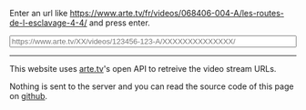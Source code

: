 Enter an url like https://www.arte.tv/fr/videos/068406-004-A/les-routes-de-l-esclavage-4-4/ and press enter.

<input type="text" name="url" id="urlInput" style="width: 100%;" placeholder="https://www.arte.tv/XX/videos/123456-123-A/XXXXXXXXXXXXXX/">
<div id="results"></div>

---

This website uses [arte.tv](https://www.arte.tv/)'s open API to retreive the video stream URLs.

Nothing is sent to the server and you can read the source code of this page on [github](https://raw.githubusercontent.com/mat-tso/arte.tv/master/index.md).

<script>
(function() {
  "use strict"

  function fetchData() {
    const id = location.hash.substr(1)
    if (!id) {
      return
    }
    const apiUrl = "https://api.arte.tv/api/player/v1/config/fr/" + id
    const xobj = new XMLHttpRequest();
    xobj.responseType = 'json';
    xobj.open('GET', apiUrl);
    xobj.onload = function() {
      const videoJsonPlayer = xobj.response.videoJsonPlayer
      const VSR = xobj.response.videoJsonPlayer.VSR
      if (VSR === undefined) {
        alert("API querry failed to " + apiUrl)
        return
      }

      const dataRaw = Object.values(VSR).sort(function(l, r) {
        return [
          r.bitrate - l.bitrate,
          r.mimeType.localeCompare(l.mimeType),
          r.versionShortLibelle.localeCompare(l.versionShortLibelle)
        ].find(function(x) {
          return x != 0
        }) || 0
      })

      const data = dataRaw.map(function(r) {
        return {
          'URL': r.url,
          'Format': r.mediaType,
          'Version': r.versionLibelle,
          'Bitrate': r.bitrate,
        }
      })


      function create(t, a, f) {
        const n = document.createElement(t);
        for (let k in a) {
          n.appendChild(f(k, a[k]))
        }
        return n
      }

      function createLink(href, text) {
        const a = document.createElement("a")
        a.href = href
        a.text = text
        return a
      }

      function createNode(tag, children) {
        const n = document.createElement(tag);
        for (let i in children) {
          let child = children[i]
          if (["string", "number", "boolean"].includes(typeof(child))) {
            child = document.createTextNode(child)
          }
          n.appendChild(child)
        }
        return n
      }

      function tableLines(data) {
        if (!data[0]) {
          alert("No video found");
          return []
        }

        const lines = data.map(function(v) {
          return create("tr", v, function(k, v) {
            return createNode("td", [k === "URL" ? createLink(v, "link") : v])
          })
        })
        lines.unshift(create("tr", data[0], function(k, _) {
          return createNode("th", [k])
        }))
        return lines
      }
      const table = createNode("table", tableLines(data))

      const result = createNode("div", [
        "Videos for id: ", createLink(videoJsonPlayer.VTR, id),
        table,
        "Data fetched from ", createLink(apiUrl, "Arte's open API"),
      ])

      const results = document.getElementById("results")
      results.insertBefore(result, results.firstChild)

    };
    xobj.send(null)
  }

  fetchData() // If loading page with hash
  window.onhashchange = fetchData

  document.getElementById("urlInput").onchange = function(e) {
    const url = e.target.value;
    const id = url.split("/")[5];
    if (id === undefined) {
      alert("Malformed URL, expected format: \n" + e.target.placeholder);
      return
    }
    location.hash = id;
  }

})()
</script>
